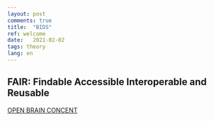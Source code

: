 ```yaml
---
layout: post
comments: true
title:  "BIDS"
ref: welcome
date:   2021-02-02
tags: theory
lang: en
---
```


## FAIR: Findable Accessible Interoperable and Reusable


[OPEN BRAIN CONCENT][ref-1]

[ref-1]:https://open-brain-consent.readthedocs.io/en/stable/